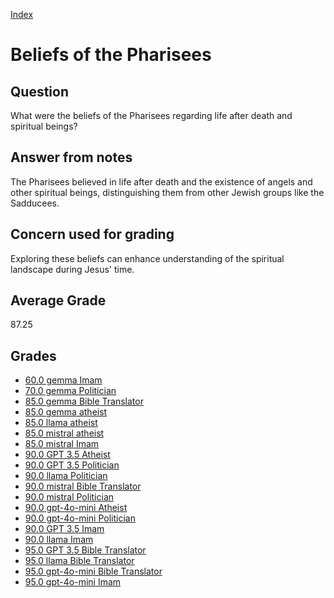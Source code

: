 
[Index](../index.md)
# Beliefs of the Pharisees
## Question
What were the beliefs of the Pharisees regarding life after death and spiritual beings?

## Answer from notes
The Pharisees believed in life after death and the existence of angels and other spiritual beings, distinguishing them from other Jewish groups like the Sadducees.

## Concern used for grading
Exploring these beliefs can enhance understanding of the spiritual landscape during Jesus' time.

## Average Grade
87.25

## Grades
 * [60.0 gemma Imam](../answers/gemma_Imam/Beliefs_of_the_Pharisees.md)
 * [70.0 gemma Politician](../answers/gemma_Politician/Beliefs_of_the_Pharisees.md)
 * [85.0 gemma Bible Translator](../answers/gemma_Bible_Translator/Beliefs_of_the_Pharisees.md)
 * [85.0 gemma atheist](../answers/gemma_atheist/Beliefs_of_the_Pharisees.md)
 * [85.0 llama atheist](../answers/llama_atheist/Beliefs_of_the_Pharisees.md)
 * [85.0 mistral atheist](../answers/mistral_atheist/Beliefs_of_the_Pharisees.md)
 * [85.0 mistral Imam](../answers/mistral_Imam/Beliefs_of_the_Pharisees.md)
 * [90.0 GPT 3.5 Atheist](../answers/GPT_3.5_Atheist/Beliefs_of_the_Pharisees.md)
 * [90.0 GPT 3.5 Politician](../answers/GPT_3.5_Politician/Beliefs_of_the_Pharisees.md)
 * [90.0 llama Politician](../answers/llama_Politician/Beliefs_of_the_Pharisees.md)
 * [90.0 mistral Bible Translator](../answers/mistral_Bible_Translator/Beliefs_of_the_Pharisees.md)
 * [90.0 mistral Politician](../answers/mistral_Politician/Beliefs_of_the_Pharisees.md)
 * [90.0 gpt-4o-mini Atheist](../answers/gpt-4o-mini_Atheist/Beliefs_of_the_Pharisees.md)
 * [90.0 gpt-4o-mini Politician](../answers/gpt-4o-mini_Politician/Beliefs_of_the_Pharisees.md)
 * [90.0 GPT 3.5 Imam](../answers/GPT_3.5_Imam/Beliefs_of_the_Pharisees.md)
 * [90.0 llama Imam](../answers/llama_Imam/Beliefs_of_the_Pharisees.md)
 * [95.0 GPT 3.5 Bible Translator](../answers/GPT_3.5_Bible_Translator/Beliefs_of_the_Pharisees.md)
 * [95.0 llama Bible Translator](../answers/llama_Bible_Translator/Beliefs_of_the_Pharisees.md)
 * [95.0 gpt-4o-mini Bible Translator](../answers/gpt-4o-mini_Bible_Translator/Beliefs_of_the_Pharisees.md)
 * [95.0 gpt-4o-mini Imam](../answers/gpt-4o-mini_Imam/Beliefs_of_the_Pharisees.md)

